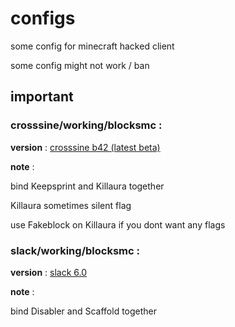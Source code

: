 # configs
some config for minecraft hacked client 

some config might not work / ban

## important

### crosssine/working/blocksmc : 

**version** : [crosssine b42 (latest beta)](https://github.com/shxp3/CrossSine/releases/download/B42/CrossSine-b42.jar)

**note** : 

bind Keepsprint and Killaura together

Killaura sometimes silent flag 

use Fakeblock on Killaura if you dont want any flags

### slack/working/blocksmc : 

**version** : [slack 6.0](https://github.com/DGVPSH/SlackOpen/releases/download/B6.0_preview/Archive.2.zip)

**note** : 

bind Disabler and Scaffold together

